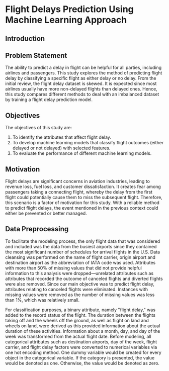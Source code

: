 # Flight Delays Prediction Using Machine Learning Approach

## Introduction

## Problem Statement
The ability to predict a delay in flight can be helpful for all parties, including airlines and passengers. This study explores the method of predicting flight delay by classifying a specific flight as either delay or no delay. From the initial review, the flight delay dataset is skewed. It is expected since most airlines usually have more non-delayed flights than delayed ones. Hence, this study compares different methods to deal with an imbalanced dataset by training a flight delay prediction model.

## Objectives
The objectives of this study are:
1.	To identify the attributes that affect flight delay. 
2.	To develop machine learning models that classify flight outcomes (either delayed or not delayed) with selected features.
3.	To evaluate the performance of different machine learning models.

## Motivation
Flight delays are significant concerns in aviation industries, leading to revenue loss, fuel loss, and customer dissatisfaction. It creates fear among passengers taking a connecting flight, whereby the delay from the first flight could potentially cause them to miss the subsequent flight. Therefore, this scenario is a factor of motivation for this study. With a reliable method to predict flight delays, the event mentioned in the previous context could either be prevented or better managed.

## Data Preprocessing
To facilitate the modeling process, the only flight data that was considered and included was the data from the busiest airports since they contained the most significant number of schedules for arrival flights in the U.S. Data cleansing was performed on the name of flight carrier, origin airport and destination airport as the abbreviation of IATA code was used. Attributes with more than 50% of missing values that did not provide helpful information to this analysis were dropped—unrelated attributes such as attributes that recorded the outcome of canceled flights and diverted flights were also removed. Since our main objective was to predict flight delay, attributes relating to canceled flights were eliminated. Instances with missing values were removed as the number of missing values was less than 1%, which was relatively small. 

For classification purposes, a binary attribute, namely "flight delay," was added to the record status of the flight. The duration between the flights taking off and the wheels off the ground, as well as flight on land and wheels on land, were derived as this provided information about the actual duration of these activities. Information about a month, day, and day of the week was transformed from the actual flight date. Before modeling, all categorical attributes such as destination airports, day of the week, flight carrier, and flight delay factors were converted to numerical variables via one hot encoding method. One dummy variable would be created for every object in the categorical variable. If the category is presented, the value would be denoted as one. Otherwise, the value would be denoted as zero.


